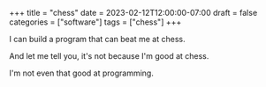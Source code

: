 +++
title = "chess"
date = 2023-02-12T12:00:00-07:00
draft = false
categories = ["software"]
tags = ["chess"]
+++

I can build a program that can beat me at chess.

And let me tell you, it's not because I'm good at chess.

I'm not even that good at programming.